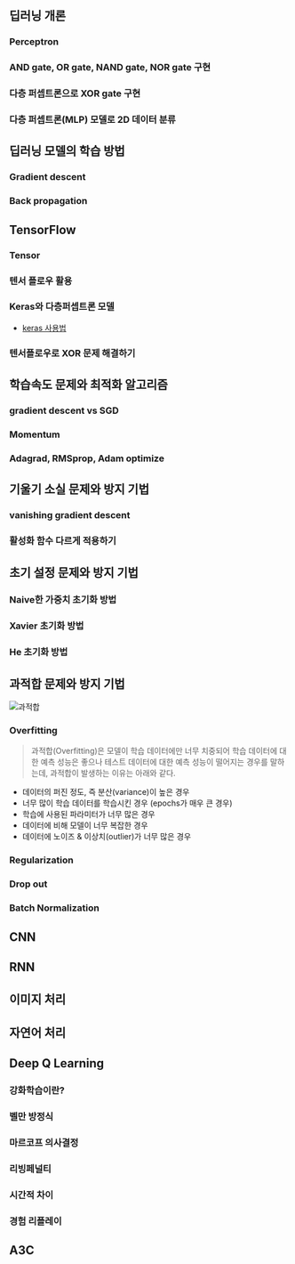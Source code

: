 ## 딥러닝 개론

### Perceptron

### AND gate, OR gate, NAND gate, NOR gate 구현

### 다층 퍼셉트론으로 XOR gate 구현

### 다층 퍼셉트론(MLP) 모델로 2D 데이터 분류

## 딥러닝 모델의 학습 방법

### Gradient descent

### Back propagation

## TensorFlow

### Tensor

### 텐서 플로우 활용

### Keras와 다층퍼셉트론 모델
- [keras 사용법](https://www.tensorflow.org/api_docs/python/tf/keras/layers/Dense)

### 텐서플로우로 XOR 문제 해결하기

## 학습속도 문제와 최적화 알고리즘

### gradient descent vs SGD

### Momentum

### Adagrad, RMSprop, Adam optimize

## 기울기 소실 문제와 방지 기법

### vanishing gradient descent

### 활성화 함수 다르게 적용하기

## 초기 설정 문제와 방지 기법

### Naive한 가중치 초기화 방법

### Xavier 초기화 방법

### He 초기화 방법

## 과적합 문제와 방지 기법
![과적합](https://t1.daumcdn.net/cfile/tistory/216C294D572DE7E904)

### Overfitting
> 과적합(Overfitting)은 모델이 학습 데이터에만 너무 치중되어 학습 데이터에 대한 예측 성능은 좋으나 
> 테스트 데이터에 대한 예측 성능이 떨어지는 경우를 말하는데, 과적합이 발생하는 이유는 아래와 같다.
- 데이터의 퍼진 정도, 즉 분산(variance)이 높은 경우
- 너무 많이 학습 데이터를 학습시킨 경우 (epochs가 매우 큰 경우)
- 학습에 사용된 파라미터가 너무 많은 경우
- 데이터에 비해 모델이 너무 복잡한 경우
- 데이터에 노이즈 & 이상치(outlier)가 너무 많은 경우

### Regularization

### Drop out

### Batch Normalization

## CNN

## RNN

## 이미지 처리

## 자연어 처리

## Deep Q Learning

### 강화학습이란?

### 벨만 방정식

### 마르코프 의사결정

### 리빙페널티

### 시간적 차이

### 경험 리플레이

## A3C
